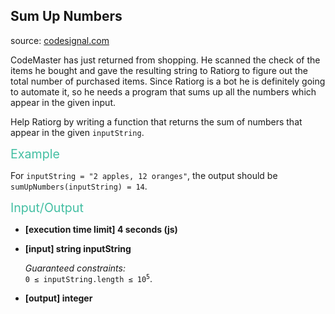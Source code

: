 <h2>Sum Up Numbers</h2>
<p>source: <a href="https://www.codesignal.com/">codesignal.com</a>
<div class="markdown"><p>CodeMaster has just returned from shopping. He scanned the check of the items he bought and gave the resulting string to Ratiorg to figure out the total number of purchased items. Since Ratiorg is a bot he is definitely going to automate it, so he needs a program that sums up all the numbers which appear in the given input.</p>
<p>Help Ratiorg by writing a function that returns the sum of numbers that appear in the given <code>inputString</code>.</p>
<p><span style="color:#44BFA3;font-size:1.4em">Example</span></p>
<p>For <code>inputString = "2 apples, 12 oranges"</code>, the output should be<br>
<code>sumUpNumbers(inputString) = 14</code>.</p>
<p><span style="color:#44BFA3;font-size:1.4em">Input/Output</span></p>
<ul>
<li>
<p><strong>[execution time limit] 4 seconds (js)</strong></p>
</li>
<li>
<p><strong>[input] string inputString</strong></p>
<p><em>Guaranteed constraints:</em><br>
<code>0 ≤ inputString.length ≤ 10<sup>5</sup></code>.</p>
</li>
<li>
<p><strong>[output] integer</strong></p>
</li>
</ul>
</div>